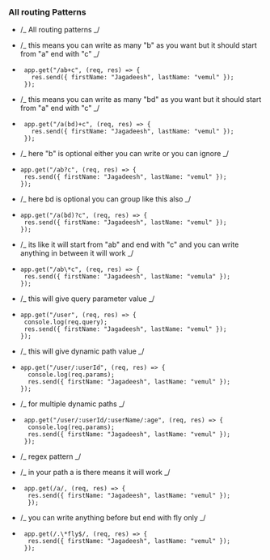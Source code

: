 ### All routing Patterns

- /_ All routing patterns _/

- /_ this means you can write as many "b" as you want but it should start from "a" end with "c" _/
-      app.get("/ab+c", (req, res) => {
         res.send({ firstName: "Jagadeesh", lastName: "vemul" });
       });

- /_ this means you can write as many "bd" as you want but it should start from "a" end with "c" _/
-      app.get("/a(bd)+c", (req, res) => {
         res.send({ firstName: "Jagadeesh", lastName: "vemul" });
       });

- /_ here "b" is optional either you can write or you can ignore _/
-     app.get("/ab?c", (req, res) => {
       res.send({ firstName: "Jagadeesh", lastName: "vemul" });
      });

- /_ here bd is optional you can group like this also _/
-     app.get("/a(bd)?c", (req, res) => {
       res.send({ firstName: "Jagadeesh", lastName: "vemul" });
      });

- /_ its like it will start from "ab" and end with "c" and you can write anything in between it will work _/
-     app.get("/ab\*c", (req, res) => {
       res.send({ firstName: "Jagadeesh", lastName: "vemula" });
      });

- /_ this will give query parameter value _/
-     app.get("/user", (req, res) => {
       console.log(req.query);
       res.send({ firstName: "Jagadeesh", lastName: "vemul" });
      });

- /_ this will give dynamic path value _/
-     app.get("/user/:userId", (req, res) => {
        console.log(req.params);
        res.send({ firstName: "Jagadeesh", lastName: "vemul" });
      });

- /_ for multiple dynamic paths _/
-      app.get("/user/:userId/:userName/:age", (req, res) => {
        console.log(req.params);
        res.send({ firstName: "Jagadeesh", lastName: "vemul" });
       });

- /_ regex pattern _/

- /_ in your path a is there means it will work _/
-      app.get(/a/, (req, res) => {
        res.send({ firstName: "Jagadeesh", lastName: "vemul" });
        });

- /_ you can write anything before but end with fly only _/
-      app.get(/.\*fly$/, (req, res) => {
        res.send({ firstName: "Jagadeesh", lastName: "vemul" });
       });
